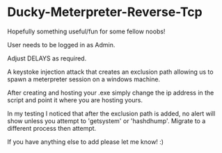 # Ducky-Meterpreter-Reverse-Tcp

Hopefully something useful/fun for some fellow noobs!

User needs to be logged in as Admin.

Adjust DELAYS as required.

A keystoke injection attack that creates an exclusion path allowing us to spawn a meterpreter session on a windows machine.

After creating and hosting your .exe simply change the ip address in the script and point it where you are hosting yours.

In my testing I noticed that after the exclusion path is added, no alert will show unless you attempt to 'getsystem' or 'hashdhump'. Migrate to a different process then attempt.

If you have anything else to add please let me know! :)
